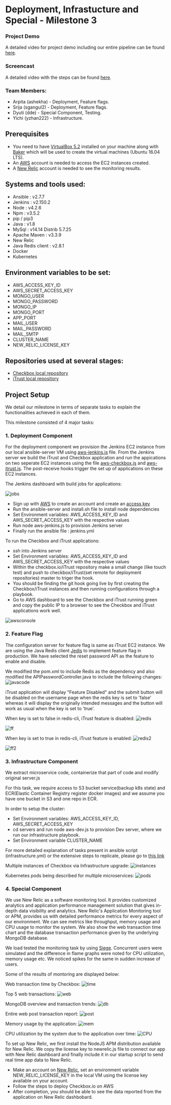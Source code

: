 # Deployment, Infrastucture and Special - Milestone 3

### Project Demo
A detailed video for project demo including our entire pipeline can be found [here](https://drive.google.com/file/d/1pq_ddWmJsAMA_zs85JFEIaK7tE4jTZ01/view?usp=sharing). 

### Screencast
A detailed video with the steps can be found [here](https://drive.google.com/file/d/1ZvrcKc1lSJfHIAJZZzDB9kdt3oHDjiC8/view?usp=sharing).

### Team Members:

* Arpita (ashekha) - Deployment, Feature flags.
* Srija  (sgangul2) - Deployment, Feature flags.
* Dyuti  (dde) - Special Component, Testing.
* Yichi  (yzhan222) - Infrastructure.

## Prerequisites
* You need to have [VirtualBox 5.2](https://www.virtualbox.org/wiki/Download_Old_Builds_5_2) installed on your machine along with [Baker](https://docs.getbaker.io/installation/) which will be used to create the virtual machines (Ubuntu 16.04 LTS).
* An [AWS](https://aws.amazon.com/premiumsupport/plans/) account is needed to access the EC2 instances created. 
* A [New Relic](https://newrelic.com/) account is needed to see the monitoring results.



## Systems and tools used:

* Ansible : v2.7.7
* Jenkins : v2.150.2
* Node : v4.2.6
* Npm : v3.5.2
* pip / pip3
* Java : v1.8
* MySql : v14.14 Distrib 5.7.25
* Apache Maven : v3.3.9
* New Relic
* Java Redis client : v2.8.1
* Docker 
* Kubernetes 

## Environment variables to be set:

* AWS_ACCESS_KEY_ID
* AWS_SECRET_ACCESS_KEY
* MONGO_USER
* MONGO_PASSWORD
* MONGO_IP
* MONGO_PORT
* APP_PORT
* MAIL_USER
* MAIL_PASSWORD
* MAIL_SMTP
* CLUSTER_NAME
* NEW_RELIC_LICENSE_KEY

## Repositories used at several stages:

* [Checkbox local repository](https://github.com/arpitashekhar/checkbox.io)
* [iTrust local repository](https://github.com/arpitashekhar/iTrust2-v4)


## Project Setup

We detail our milestone in terms of separate tasks to explain the functionalities achieved in each of them.

This milestone consisted of 4 major tasks:

### 1. Deployment Component

For the deployment component we provision the Jenkins EC2 instance from our local ansible-server VM using [aws-jenkins.js](https://github.ncsu.edu/ashekha/DevOps-Project/blob/DeploymentInfraMilestone/servers/aws-jenkins.js) file. From the Jenkins server we build the iTrust and Checkbox application and run the appications on two seperate EC2 instances using the file [aws-checkbox.js](https://github.ncsu.edu/ashekha/DevOps-Project/blob/DeploymentInfraMilestone/servers/aws-checkbox.js) and [aws-itrust.js](https://github.ncsu.edu/ashekha/DevOps-Project/blob/DeploymentInfraMilestone/servers/aws-itrust.js). The post-receive hooks trigger the set up of applications on these EC2 instances.

The Jenkins dashboard with build jobs for applications:

![jobs](/images/sc19.png?raw=true "jobs")


* Sign up with [AWS](https://aws.amazon.com/premiumsupport/plans/) to create an account and create an [access key](https://docs.aws.amazon.com/general/latest/gr/managing-aws-access-keys.html)
* Run the ansible-server and install.sh file to install node dependencies
* Set Environment variables: AWS_ACCESS_KEY_ID and AWS_SECRET_ACCESS_KEY with the respective values
* Run node aws-jenkins.js to provision Jenkins server
* Finally run the ansible file : jenkins.yml

 To run the Checkbox and iTrust applications: 

* ssh into Jenkins server 
* Set Environment variables: AWS_ACCESS_KEY_ID and AWS_SECRET_ACCESS_KEY with the respective values
* Within the checkbox.io/iTrust repository make a small change (like touch test) and push to checkbox/iTrust(set remote for deployment repositories) master to triger the hook. 
* You should be finding the git hook going live by first creating the Checkbox/iTrust instances and then running configurations through a playbook.
* Go to AWS dashboard to see the Checkbox and iTrust running green and copy the public IP to a browser to see the Checkbox and iTrust applications
work well.

![awsconsole](/images/sc18.png?raw=true "awsconsole")

### 2. Feature Flag
The configuration server for feature flag is same as iTrust EC2 instance. We are using the Java Redis client [Jedis](https://www.baeldung.com/jedis-java-redis-client-library) to implement feature flag in production. We have selected the reset password API as the feature to enable and disable.

We modified the pom.xml to include Redis as the dependency and also modified the APIPasswordController.java to include the following changes:
![javacode](/images/sc20.png?raw=true "javacode")

iTrust application will display "Feature Disabled" and the submit button will be disabled on the username page when the redis key is set to 'false' whereas it will display the originally intended messages and the button will work as usual when the key is set to 'true'.

When key is set to false in redis-cli, iTrust feature is disabled:
![redis](/images/sc4.PNG?raw=true "redis")

![ff](/images/sc5.PNG?raw=true "ff")

When key is set to true in redis-cli, iTrust feature is enabled:
![redis2](/images/sc6.PNG?raw=true "redis2")

![ff2](/images/sc7.PNG?raw=true "ff2")



 
### 3. Infrastructure Component

We extract microservice code, containerize that part of code and modify original server.js

For this task, we require access to S3 bucket service(backup k8s state) and ECR(Elastic Container Registry register docker images) and we assume you have one bucket in S3 and one repo in ECR.


In order to setup the cluster:
* Set Environment variables: AWS_ACCESS_KEY_ID, AWS_SECRET_ACCESS_KEY
* cd servers and run node aws-dev.js to provision Dev server, where we run our infrastructure playbook.
* Set Environment variable CLUSTER_NAME

For more detailed explanation of tasks present in ansible script (infrastructure.yml) or the extensive steps to replicate, please go to [this link](https://github.com/oscardoudou/markdown-microservice)
 
Multiple instances of Checkbox via Infrastructure upgrade:
![instances](/images/sc1.PNG?raw=true "instances")


Kubernetes pods being described for multiple microservices:
![pods](/images/sc2.PNG?raw=true "pods")



### 4. Special Component
We use New Relic as a software monitoring tool. It provides customized analytics and application performance management solution that gives in-depth data visibility and analytics. New Relic's Application Monitoring tool or APM, provides us with detailed performance metrics for every aspect of our environment. We can see metrics like throughput, memory usage and CPU usage to monitor the system. We also show the web transaction time chart and the database transaction performance given by the underlying MongoDB database. 

We load tested the monitoring task by using [Siege](https://en.wikipedia.org/wiki/Siege_(software)). Concurrent users were simulated and the difference in flame graphs were noted for CPU utilization, memory usage etc. We noticed spikes for the same in sudden increase of users.

Some of the results of montoring are displayed below:

Web transaction time by Checkbox:
![time](/images/sc9.PNG?raw=true "time")

Top 5 web transactions:
![web](/images/sc10.PNG?raw=true "web")

MongoDB overview and transaction trends:
![db](/images/sc11.PNG?raw=true "db")

Entire web post transaction report:
![post](/images/sc14.PNG?raw=true "post")

Memory usage by the application:
![mem](/images/sc12.PNG?raw=true "mem")

CPU utilization by the system due to the application over time:
![CPU](/images/sc13.PNG?raw=true "CPU")



To set up New Relic, we first install the NodeJS APM distribution available for New Relic. We copy the license key to newrelic.js file to connect our app with New Relic dashboard and finally include it in our startup script to send real time app data to New Relic. 



* Make an account on [New Relic](https://newrelic.com/), set an environment variable NEW_RELIC_LICENSE_KEY in the local VM using the license key available on your account. 
* Follow the steps to deploy Checkbox.io on AWS
* After completion, you should be able to see the data reported from the application on New Relic dashbobard.
